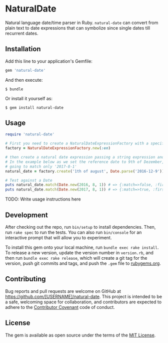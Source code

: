 # NaturalDate

Natural language date/time parser in Ruby. `natural-date` can convert from plain text to date expressions that can 
symbolize since single dates till recurrent dates.

## Installation

Add this line to your application's Gemfile:

```ruby
gem 'natural-date'
```

And then execute:

    $ bundle

Or install it yourself as:

    $ gem install natural-date

## Usage

```ruby
require 'natural-date'

# First you need to create a NaturalDateExpressionFactory with a specific locale. only pt-BR and en is supported by now =(
factory = NaturalDateExpressionFactory.new(:en)

# then create a natural date expression passing a string expression and a reference date.
# In the example below as we set the reference date to 9th of Dezember, 2016 the natural_date is
# going to match only '2017-8-1'
natural_date = factory.create('1th of august', Date.parse('2016-12-9'))

# Test against a Date
puts natural_date.match(Date.new(2016, 8, 1)) # => {:match=>false, :first_matched_expression=>nil}
puts natural_date.match(Date.new(2017, 8, 1)) # => {:match=>true, :first_matched_expression=>{:day=>[1], :month=>[8], :year=>[2017]}}
```

TODO: Write usage instructions here

## Development

After checking out the repo, run `bin/setup` to install dependencies. Then, run `rake spec` to run the tests. You can also run `bin/console` for an interactive prompt that will allow you to experiment.

To install this gem onto your local machine, run `bundle exec rake install`. To release a new version, update the version number in `version.rb`, and then run `bundle exec rake release`, which will create a git tag for the version, push git commits and tags, and push the `.gem` file to [rubygems.org](https://rubygems.org).

## Contributing

Bug reports and pull requests are welcome on GitHub at https://github.com/[USERNAME]/natural-date. This project is intended to be a safe, welcoming space for collaboration, and contributors are expected to adhere to the [Contributor Covenant](http://contributor-covenant.org) code of conduct.


## License

The gem is available as open source under the terms of the [MIT License](http://opensource.org/licenses/MIT).

